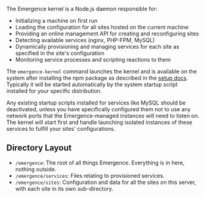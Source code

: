 The Emergence kernel is a Node.js daemon responsible for:

 - Initializing a machine on first run
 - Loading the configuration for all sites hosted on the current machine
 - Providing an online management API for creating and reconfiguring sites
 - Detecting available services (nginx, PHP-FPM, MySQL)
 - Dynamically provisioning and managing services for each site as specified in the site's configuration
 - Monitoring service processes and scripting reactions to them

The `emergence-kernel` command launches the kernel and is available on the system after installing the npm package as described in the
[setup docs](/docs/setup). Typically it will be started automatically by the system startup script installed for your specific
distribution.

Any existing startup scripts installed for services like MySQL should be deactivated, unless you have specifically configured them not
to use any network ports that the Emergence-managed instances will need to listen on. The kernel will start first and handle launching
isolated instances of these services to fulfill your sites' configurations.

## Directory Layout

 - `/emergence`: The root of all things Emergence. Everything is in here, nothing outside.
 - `/emergence/services`: Files relating to provisioned services.
 - `/emergence/sites`: Configuration and data for all the sites on this server, with each site in its own sub-directory.